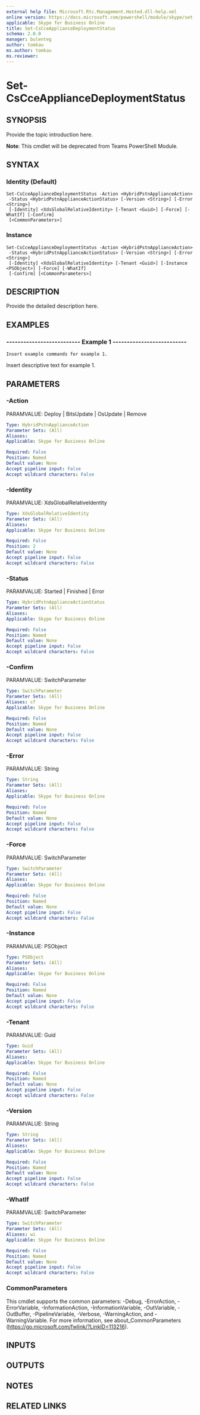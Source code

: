 ```yaml
---
external help file: Microsoft.Rtc.Management.Hosted.dll-help.xml 
online version: https://docs.microsoft.com/powershell/module/skype/set-cscceappliancedeploymentstatus
applicable: Skype for Business Online
title: Set-CsCceApplianceDeploymentStatus
schema: 2.0.0
manager: bulenteg
author: tomkau
ms.author: tomkau
ms.reviewer:
---
```


# Set-CsCceApplianceDeploymentStatus

## SYNOPSIS
Provide the topic introduction here.

**Note**: This cmdlet will be deprecated from Teams PowerShell Module.

## SYNTAX

### Identity (Default)
```
Set-CsCceApplianceDeploymentStatus -Action <HybridPstnApplianceAction>
 -Status <HybridPstnApplianceActionStatus> [-Version <String>] [-Error <String>]
 [-Identity] <XdsGlobalRelativeIdentity> [-Tenant <Guid>] [-Force] [-WhatIf] [-Confirm]
 [<CommonParameters>]
```

### Instance
```
Set-CsCceApplianceDeploymentStatus -Action <HybridPstnApplianceAction>
 -Status <HybridPstnApplianceActionStatus> [-Version <String>] [-Error <String>]
 [-Identity] <XdsGlobalRelativeIdentity> [-Tenant <Guid>] [-Instance <PSObject>] [-Force] [-WhatIf]
 [-Confirm] [<CommonParameters>]
```

## DESCRIPTION
Provide the detailed description here.

## EXAMPLES

### -------------------------- Example 1 --------------------------
```
Insert example commands for example 1.
```

Insert descriptive text for example 1.


## PARAMETERS

### -Action
PARAMVALUE: Deploy | BitsUpdate | OsUpdate | Remove

```yaml
Type: HybridPstnApplianceAction
Parameter Sets: (All)
Aliases: 
Applicable: Skype for Business Online

Required: False
Position: Named
Default value: None
Accept pipeline input: False
Accept wildcard characters: False
```

### -Identity
PARAMVALUE: XdsGlobalRelativeIdentity

```yaml
Type: XdsGlobalRelativeIdentity
Parameter Sets: (All)
Aliases: 
Applicable: Skype for Business Online

Required: False
Position: 2
Default value: None
Accept pipeline input: False
Accept wildcard characters: False
```

### -Status
PARAMVALUE: Started | Finished | Error

```yaml
Type: HybridPstnApplianceActionStatus
Parameter Sets: (All)
Aliases: 
Applicable: Skype for Business Online

Required: False
Position: Named
Default value: None
Accept pipeline input: False
Accept wildcard characters: False
```

### -Confirm
PARAMVALUE: SwitchParameter

```yaml
Type: SwitchParameter
Parameter Sets: (All)
Aliases: cf
Applicable: Skype for Business Online

Required: False
Position: Named
Default value: None
Accept pipeline input: False
Accept wildcard characters: False
```

### -Error
PARAMVALUE: String

```yaml
Type: String
Parameter Sets: (All)
Aliases: 
Applicable: Skype for Business Online

Required: False
Position: Named
Default value: None
Accept pipeline input: False
Accept wildcard characters: False
```

### -Force
PARAMVALUE: SwitchParameter

```yaml
Type: SwitchParameter
Parameter Sets: (All)
Aliases: 
Applicable: Skype for Business Online

Required: False
Position: Named
Default value: None
Accept pipeline input: False
Accept wildcard characters: False
```

### -Instance
PARAMVALUE: PSObject

```yaml
Type: PSObject
Parameter Sets: (All)
Aliases: 
Applicable: Skype for Business Online

Required: False
Position: Named
Default value: None
Accept pipeline input: False
Accept wildcard characters: False
```

### -Tenant
PARAMVALUE: Guid

```yaml
Type: Guid
Parameter Sets: (All)
Aliases: 
Applicable: Skype for Business Online

Required: False
Position: Named
Default value: None
Accept pipeline input: False
Accept wildcard characters: False
```

### -Version
PARAMVALUE: String

```yaml
Type: String
Parameter Sets: (All)
Aliases: 
Applicable: Skype for Business Online

Required: False
Position: Named
Default value: None
Accept pipeline input: False
Accept wildcard characters: False
```

### -WhatIf
PARAMVALUE: SwitchParameter

```yaml
Type: SwitchParameter
Parameter Sets: (All)
Aliases: wi
Applicable: Skype for Business Online

Required: False
Position: Named
Default value: None
Accept pipeline input: False
Accept wildcard characters: False
```

### CommonParameters
This cmdlet supports the common parameters: -Debug, -ErrorAction, -ErrorVariable, -InformationAction, -InformationVariable, -OutVariable, -OutBuffer, -PipelineVariable, -Verbose, -WarningAction, and -WarningVariable. For more information, see about_CommonParameters (https://go.microsoft.com/fwlink/?LinkID=113216).

## INPUTS

## OUTPUTS

## NOTES

## RELATED LINKS

